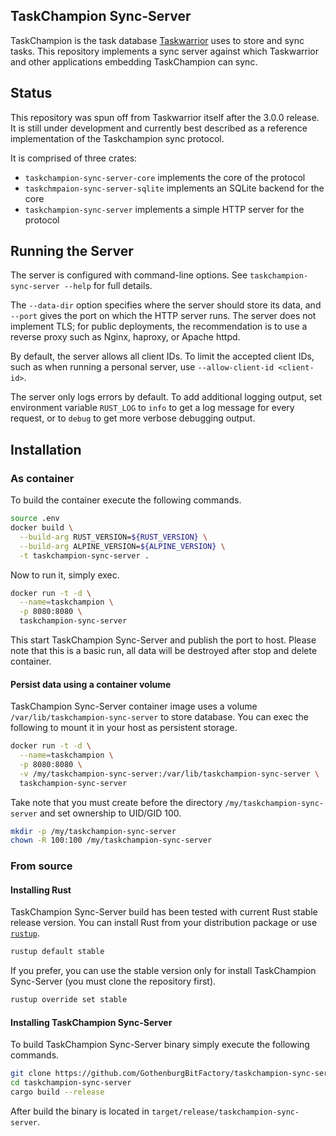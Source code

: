 TaskChampion Sync-Server
------------------------

TaskChampion is the task database [Taskwarrior][tw] uses to store and sync
tasks. This repository implements a sync server against which Taskwarrior
and other applications embedding TaskChampion can sync.

[tw]: https://github.com/GothenburgBitFactory/taskwarrior

## Status

This repository was spun off from Taskwarrior itself after the 3.0.0
release. It is still under development and currently best described as
a reference implementation of the Taskchampion sync protocol.

It is comprised of three crates:

 - `taskchampion-sync-server-core` implements the core of the protocol
 - `taskchmpaion-sync-server-sqlite` implements an SQLite backend for the core
 - `taskchampion-sync-server` implements a simple HTTP server for the protocol

## Running the Server

The server is configured with command-line options. See
`taskchampion-sync-server --help` for full details.

The `--data-dir` option specifies where the server should store its data, and
`--port` gives the port on which the HTTP server runs. The server does not
implement TLS; for public deployments, the recommendation is to use a reverse
proxy such as Nginx, haproxy, or Apache httpd.

By default, the server allows all client IDs. To limit the accepted client IDs,
such as when running a personal server, use `--allow-client-id <client-id>`.

The server only logs errors by default. To add additional logging output, set
environment variable `RUST_LOG` to `info` to get a log message for every
request, or to `debug` to get more verbose debugging output.

## Installation

### As container

To build the container execute the following commands.
```sh
source .env
docker build \
  --build-arg RUST_VERSION=${RUST_VERSION} \
  --build-arg ALPINE_VERSION=${ALPINE_VERSION} \
  -t taskchampion-sync-server .
```

Now to run it, simply exec.
```sh
docker run -t -d \
  --name=taskchampion \
  -p 8080:8080 \
  taskchampion-sync-server
```

This start TaskChampion Sync-Server and publish the port to host. Please
note that this is a basic run, all data will be destroyed after stop and
delete container.

#### Persist data using a container volume

TaskChampion Sync-Server container image uses a volume
`/var/lib/taskchampion-sync-server` to store database. You can exec the
following to mount it in your host as persistent storage.
```sh
docker run -t -d \
  --name=taskchampion \
  -p 8080:8080 \
  -v /my/taskchampion-sync-server:/var/lib/taskchampion-sync-server \
  taskchampion-sync-server
```

Take note that you must create before the directory
`/my/taskchampion-sync-server` and set ownership to UID/GID 100.
```sh
mkdir -p /my/taskchampion-sync-server
chown -R 100:100 /my/taskchampion-sync-server
```

### From source

#### Installing Rust

TaskChampion Sync-Server build has been tested with current Rust stable
release version. You can install Rust from your distribution package or use
[`rustup`][rustup].
```sh
rustup default stable
```

If you prefer, you can use the stable version only for install TaskChampion
Sync-Server (you must clone the repository first).
```sh
rustup override set stable
```

[rustup]: https://rustup.rs/

#### Installing TaskChampion Sync-Server

To build TaskChampion Sync-Server binary simply execute the following
commands.
```sh
git clone https://github.com/GothenburgBitFactory/taskchampion-sync-server.git
cd taskchampion-sync-server
cargo build --release
```

After build the binary is located in
`target/release/taskchampion-sync-server`.
